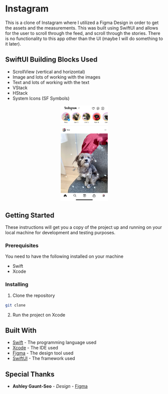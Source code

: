 # Instagram

This is a clone of Instagram where I utilized a Figma Design in order to get the assets and the measurements. This was built using SwiftUI and allows for the user to scroll through the feed, and scroll through the stories. There is no functionality to this app other than the UI (maybe I will do something to it later).

## SwiftUI Building Blocks Used

- ScrollView (vertical and horizontal)
- Image and lots of working with the images
- Text and lots of working with the text
- VStack 
- HStack
- System Icons (SF Symbols)

<p align="center">
    <img src="images/instagram_clone_screenshot.jpg" width="150">
</p>

## Getting Started

These instructions will get you a copy of the project up and running on your local machine for development and testing purposes.

### Prerequisites

You need to have the following installed on your machine

- Swift
- Xcode

### Installing

1. Clone the repository

```bash
git clone 
```

2. Run the project on Xcode

## Built With

* [Swift](https://developer.apple.com/swift/) - The programming language used
* [Xcode](https://developer.apple.com/xcode/) - The IDE used
* [Figma](https://www.figma.com/) - The design tool used
* [SwiftUI](https://developer.apple.com/xcode/swiftui/) - The framework used

## Special Thanks

* **Ashley Gaunt-Seo** - *Design* - [Figma](https://www.figma.com/community/file/878318142103232907/instagram-ui-kit-1-0)
